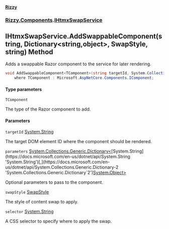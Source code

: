#### [Rizzy](index 'index')
### [Rizzy.Components](Rizzy.Components 'Rizzy.Components').[IHtmxSwapService](Rizzy.Components.IHtmxSwapService 'Rizzy.Components.IHtmxSwapService')

## IHtmxSwapService.AddSwappableComponent<TComponent>(string, Dictionary<string,object>, SwapStyle, string) Method

Adds a swappable Razor component to the service for later rendering.

```csharp
void AddSwappableComponent<TComponent>(string targetId, System.Collections.Generic.Dictionary<string,object>? parameters=null, Rizzy.SwapStyle swapStyle=Rizzy.SwapStyle.outerHTML, string? selector=null)
    where TComponent : Microsoft.AspNetCore.Components.IComponent;
```
#### Type parameters

<a name='Rizzy.Components.IHtmxSwapService.AddSwappableComponent_TComponent_(string,System.Collections.Generic.Dictionary_string,object_,Rizzy.SwapStyle,string).TComponent'></a>

`TComponent`

The type of the Razor component to add.
#### Parameters

<a name='Rizzy.Components.IHtmxSwapService.AddSwappableComponent_TComponent_(string,System.Collections.Generic.Dictionary_string,object_,Rizzy.SwapStyle,string).targetId'></a>

`targetId` [System.String](https://docs.microsoft.com/en-us/dotnet/api/System.String 'System.String')

The target DOM element ID where the component should be rendered.

<a name='Rizzy.Components.IHtmxSwapService.AddSwappableComponent_TComponent_(string,System.Collections.Generic.Dictionary_string,object_,Rizzy.SwapStyle,string).parameters'></a>

`parameters` [System.Collections.Generic.Dictionary&lt;](https://docs.microsoft.com/en-us/dotnet/api/System.Collections.Generic.Dictionary-2 'System.Collections.Generic.Dictionary`2')[System.String](https://docs.microsoft.com/en-us/dotnet/api/System.String 'System.String')[,](https://docs.microsoft.com/en-us/dotnet/api/System.Collections.Generic.Dictionary-2 'System.Collections.Generic.Dictionary`2')[System.Object](https://docs.microsoft.com/en-us/dotnet/api/System.Object 'System.Object')[&gt;](https://docs.microsoft.com/en-us/dotnet/api/System.Collections.Generic.Dictionary-2 'System.Collections.Generic.Dictionary`2')

Optional parameters to pass to the component.

<a name='Rizzy.Components.IHtmxSwapService.AddSwappableComponent_TComponent_(string,System.Collections.Generic.Dictionary_string,object_,Rizzy.SwapStyle,string).swapStyle'></a>

`swapStyle` [SwapStyle](Rizzy.SwapStyle 'Rizzy.SwapStyle')

The style of content swap to apply.

<a name='Rizzy.Components.IHtmxSwapService.AddSwappableComponent_TComponent_(string,System.Collections.Generic.Dictionary_string,object_,Rizzy.SwapStyle,string).selector'></a>

`selector` [System.String](https://docs.microsoft.com/en-us/dotnet/api/System.String 'System.String')

A CSS selector to specify where to apply the swap.